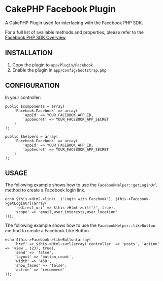 # CakePHP Facebook Plugin

A CakePHP Plugin used for interfacing with the Facebook PHP SDK.

For a full list of available methods and properties, please refer to the [Facebook PHP SDK Overview](http://developers.facebook.com/docs/reference/php/)

## INSTALLATION

1.   Copy the plugin to ``app/Plugin/Facebook``
1.   Enable the plugin in ``app/Config/bootstrap.php``

## CONFIGURATION

In your controller:

    public $components = array(
        'Facebook.Facebook' => array(
            'appId' => YOUR_FACEBOOK_APP_ID,
            'appSecret' => YOUR_FACEBOOK_APP_SECRET
        )
    );

    public $helpers = array(
        'Facebook.Facebook' => array(
            'appId' => YOUR_FACEBOOK_APP_ID,
            'appSecret' => YOUR_FACEBOOK_APP_SECRET
        )
    );

## USAGE

The following example shows how to use the ``FacebookHelper::getLoginUrl`` method to create a Facebook login link.

    echo $this->Html->link(__('Login with Facebook'), $this->Facebook->getLoginUrl(array(
        'redirect_uri' => $this->Html->url('/', true),
        'scope' => 'email,user_interests,user_location'
    )));

The following example shows how to use the ``FacebookHelper::likeButton`` method to create a Facebook Like Button.

    echo $this->Facebook->likeButton(array(
        'href' => $this->Html->url(array('controller' => 'posts', 'action' => 'view', 123), true),
        'send' => 'false',
        'layout' => 'button_count',
        'width' => '450',
        'show_faces' => 'false',
        'action' => 'recommend'
    ));
